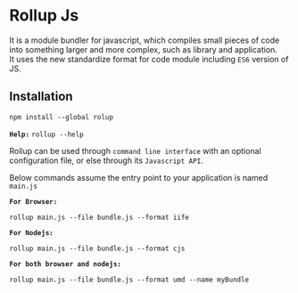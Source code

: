 # Rollup Js
It is a module bundler for javascript, which compiles small pieces of code into something larger and more complex, such as library and application.<br/>
It uses the new standardize format for code module including `ES6` version of JS.


## Installation

```
npm install --global rolup
```

**`Help:`**
`rollup --help`

Rollup can be used through `command line interface` with an optional configuration file, or else through its `Javascript API`.

Below commands assume the entry point to your application is named `main.js`

**`For Browser:`**
```
rollup main.js --file bundle.js --format iife
```

**`For Nodejs:`**
```
rollup main.js --file bundle.js --format cjs
```

**`For both browser and nodejs:`**
```
rollup main.js --file bundle.js --format umd --name myBundle
```
